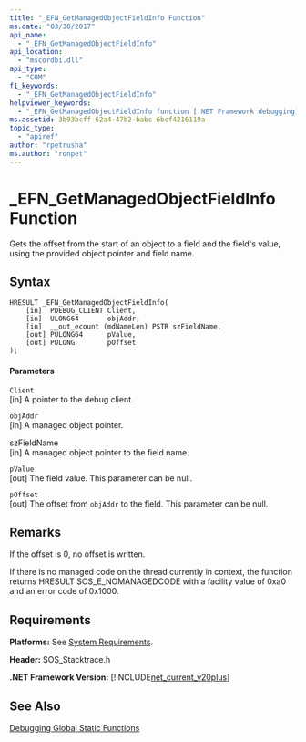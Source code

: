 ```yaml
---
title: "_EFN_GetManagedObjectFieldInfo Function"
ms.date: "03/30/2017"
api_name: 
  - "_EFN_GetManagedObjectFieldInfo"
api_location: 
  - "mscordbi.dll"
api_type: 
  - "COM"
f1_keywords: 
  - "_EFN_GetManagedObjectFieldInfo"
helpviewer_keywords: 
  - "_EFN_GetManagedObjectFieldInfo function [.NET Framework debugging]"
ms.assetid: 3b93bcff-62a4-47b2-babc-6bcf4216119a
topic_type: 
  - "apiref"
author: "rpetrusha"
ms.author: "ronpet"
---
```

# _EFN_GetManagedObjectFieldInfo Function
Gets the offset from the start of an object to a field and the field's value, using the provided object pointer and field name.  
  
## Syntax  
  
```  
HRESULT _EFN_GetManagedObjectFieldInfo(  
    [in]  PDEBUG_CLIENT Client,  
    [in]  ULONG64       objAddr,  
    [in]  __out_ecount (mdNameLen) PSTR szFieldName,  
    [out] PULONG64      pValue,  
    [out] PULONG        pOffset  
);  
```  
  
#### Parameters  
 `Client`  
 [in] A pointer to the debug client.  
  
 `objAddr`  
 [in] A managed object pointer.  
  
 szFieldName  
 [in] A managed object pointer to the field name.  
  
 `pValue`  
 [out] The field value. This parameter can be null.  
  
 `pOffset`  
 [out] The offset from `objAddr` to the field. This parameter can be null.  
  
## Remarks  
 If the offset is 0, no offset is written.  
  
 If there is no managed code on the thread currently in context, the function returns HRESULT SOS_E_NOMANAGEDCODE with a facility value of 0xa0 and an error code of 0x1000.  
  
## Requirements  
 **Platforms:** See [System Requirements](../../../../docs/framework/get-started/system-requirements.md).  
  
 **Header:** SOS_Stacktrace.h  
  
 **.NET Framework Version:** [!INCLUDE[net_current_v20plus](../../../../includes/net-current-v20plus-md.md)]  
  
## See Also  
 [Debugging Global Static Functions](../../../../docs/framework/unmanaged-api/debugging/debugging-global-static-functions.md)
